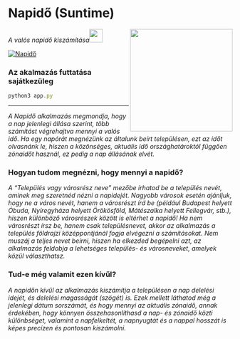 # Napidő (Suntime)
<img align='right' src="https://suntime.stonawski.hu/static/icon-512.png" width="230">
<p><em>A valós napidő kiszámítása<img src="https://media4.giphy.com/media/v1.Y2lkPTc5MGI3NjExaGgwbWgzdnAxbGZ3azk0ZHJiZ3ZlNXdjbDl1bjR3cmQyY2dpc3hidyZlcD12MV9pbnRlcm5hbF9naWZfYnlfaWQmY3Q9cw/F0HOpzaUXInKxPLtr9/giphy.gif" width="30">
</em></p>

[![Napidő](https://suntime.stonawski.hu/static/icon-512.png)](https://suntime.stonawski.hu)

### Az akalmazás futtatása sajátkezüleg

```javascript
python3 app.py
```
---
<em>A Napidő alkalmazás megmondja, hogy a nap jelenlegi állása szerint, több számítást végrehajtva mennyi a valós idő. Ha egy napórát megnézünk az általunk beírt településen, ezt az időt olvasnánk le, hiszen a közönséges, aktuális idő országhatároktól függően zónaidőt használ, ez pedig a nap állásának elvét.
</em>
### Hogyan tudom megnézni, hogy mennyi a napidő?
<em>A “Település vagy városrész neve” mezőbe írhatod be a település nevét, aminek meg szeretnéd nézni a napidejét. Nagyobb városok esetén ajánljuk, hogy ne a város nevét, hanem a városrészt írd be (például Budapest helyett Óbuda, Nyíregyháza helyett Örökösföld, Mátészalka helyett Fellegvár, stb.), hiszen különböző városrészek között is eltérhet a napidő! Ha nem városrészt írsz be, hanem csak településnevet, akkor az alkalmazás a település földrajzi középpontjánál fogja elvégezni a számításokat. Nem muszáj a teljes nevet beírni, hiszen ha elkezded begépelni azt, az alkalmazás feldobja a lehetséges település- és városneveket, amelyek közül választhatsz.</em>
### Tud-e még valamit ezen kívűl?
<em>A napidőn kívűl az alkalmazás kiszámítja a településen a nap delelési idejét, és delelési magasságát (szögét) is. Ezek mellett láthatod még a jelenlegi dátum sorszámát, és hogy mennyi az aktuális zónaidő, annak érdekében, hogy könnyen összehasonlíthasd a nap- és zónaidő közti különbséget, valamint a napfelkeltét, a napnyugtát és a nappal hosszát is képes precízen és pontosan kiszámolni.
</em>
